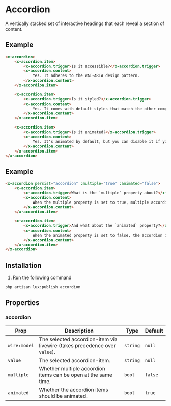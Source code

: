 # Accordion
A vertically stacked set of interactive headings that each reveal a section of content.

## Example
```html
<x-accordion>
    <x-accordion.item>
        <x-accordion.trigger>Is it accessible?</x-accordion.trigger>
        <x-accordion.content>
            Yes. It adheres to the WAI-ARIA design pattern.
        </x-accordion.content>
    </x-accordion.item>

    <x-accordion.item>
        <x-accordion.trigger>Is it styled?</x-accordion.trigger>
        <x-accordion.content>
            Yes. It comes with default styles that match the other components' aesthetic.
        </x-accordion.content>
    </x-accordion.item>

    <x-accordion.item>
        <x-accordion.trigger>Is it animated?</x-accordion.trigger>
        <x-accordion.content>
            Yes. It's animated by default, but you can disable it if you prefer.
        </x-accordion.content>
    </x-accordion.item>
</x-accordion>
```

## Example
```html
<x-accordion persist="accordion" :multiple="true" :animated="false">
    <x-accordion.item>
        <x-accordion.trigger>What is the `multiple` property about?</x-accordion.trigger>
        <x-accordion.content>
            When the multiple property is set to true, multiple accordion items can be open at the same time.
        </x-accordion.content>
    </x-accordion.item>

    <x-accordion.item>
        <x-accordion.trigger>And what about the `animated` property?</x-accordion.trigger>
        <x-accordion.content>
            When the animated property is set to false, the accordion items won't be animated.
        </x-accordion.content>
    </x-accordion.item>
</x-accordion>
```

## Installation

1. Run the following command

```bash
php artisan lux:publish accordion
```


## Properties

### accordion
<div class="overflow-x-auto" markdown="block">

| Prop | Description | Type | Default |
| --- | --- | --- | --- |
| `wire:model` | The selected accordion-item via livewire (takes precedence over `value`). | `string` | `null`
| `value` | The selected accordion-item. | `string` | `null`
| `multiple` | Whether multiple accordion items can be open at the same time. | `bool` | `false`
| `animated` | Whether the accordion items should be animated. | `bool` | `true`

</div>